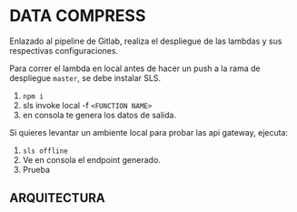 # DATA COMPRESS

Enlazado al pipeline de Gitlab, realiza el despliegue de las lambdas y sus respectivas configuraciones.

Para correr el lambda en local antes de hacer un push a la rama de despliegue `master`, se debe instalar SLS.

1. `npm i`
2. sls invoke local -f `<FUNCTION NAME>`
3. en consola te genera los datos de salida.

Si quieres levantar un ambiente local para probar las api gateway, ejecuta:

1. `sls offline`
2. Ve en consola el endpoint generado.
3. Prueba

## ARQUITECTURA

![]()

